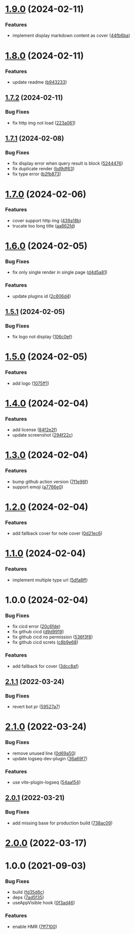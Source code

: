 # [1.9.0](https://github.com/CorrectRoadH/logseq-gallery/compare/v1.8.0...v1.9.0) (2024-02-11)


### Features

* implement display markdown content as cover ([44fb6ba](https://github.com/CorrectRoadH/logseq-gallery/commit/44fb6ba45cd2f52133c5f74eb2f53b379d8875aa))

# [1.8.0](https://github.com/CorrectRoadH/logseq-gallery/compare/v1.7.2...v1.8.0) (2024-02-11)


### Features

* update readme ([b943233](https://github.com/CorrectRoadH/logseq-gallery/commit/b943233bceeeffef41675ea1ff2684e846f39d45))

## [1.7.2](https://github.com/CorrectRoadH/logseq-gallery/compare/v1.7.1...v1.7.2) (2024-02-11)


### Bug Fixes

* fix http img not load ([223a061](https://github.com/CorrectRoadH/logseq-gallery/commit/223a061a208754f40a4500106baff44dbbb7b993))

## [1.7.1](https://github.com/CorrectRoadH/logseq-gallery/compare/v1.7.0...v1.7.1) (2024-02-08)


### Bug Fixes

* fix display error when  query result is block ([5244476](https://github.com/CorrectRoadH/logseq-gallery/commit/524447608a13443eabb548ddbad11c100aae2ce0))
* fix duplicate render ([bd9df63](https://github.com/CorrectRoadH/logseq-gallery/commit/bd9df63ce770d5ab1f6e76d1021a1a47589be8d6))
* fix type error ([b2fb873](https://github.com/CorrectRoadH/logseq-gallery/commit/b2fb873a277ad3202f48099466345ffa9a6e1720))

# [1.7.0](https://github.com/CorrectRoadH/logseq-gallery/compare/v1.6.0...v1.7.0) (2024-02-06)


### Features

* cover support http img ([439a18b](https://github.com/CorrectRoadH/logseq-gallery/commit/439a18bb0df09c086d901aaf37a18104b521f1bb))
* trucate too long title ([aa862fd](https://github.com/CorrectRoadH/logseq-gallery/commit/aa862fd8f17c8d44437e16248a121271e4e45e6d))

# [1.6.0](https://github.com/CorrectRoadH/logseq-gallery/compare/v1.5.1...v1.6.0) (2024-02-05)


### Bug Fixes

* fix only single render in single page ([d4d5a81](https://github.com/CorrectRoadH/logseq-gallery/commit/d4d5a81ede3dfa9dabbc4d87f128d481c0cb307c))


### Features

* update plugins id ([2c806d4](https://github.com/CorrectRoadH/logseq-gallery/commit/2c806d4486d8f20f1ea5546f1cddfdc439737b95))

## [1.5.1](https://github.com/CorrectRoadH/logseq-gallery/compare/v1.5.0...v1.5.1) (2024-02-05)


### Bug Fixes

* fix logo not display ([106c0ef](https://github.com/CorrectRoadH/logseq-gallery/commit/106c0ef746f9774cc5a8f5bbe5ad19a0185c5deb))

# [1.5.0](https://github.com/CorrectRoadH/logseq-gallery/compare/v1.4.0...v1.5.0) (2024-02-05)


### Features

* add logo ([1075ff1](https://github.com/CorrectRoadH/logseq-gallery/commit/1075ff1e11d69a334e7c7c15874c614ebf851fff))

# [1.4.0](https://github.com/CorrectRoadH/logseq-gallery/compare/v1.3.0...v1.4.0) (2024-02-04)


### Features

* add license ([84f2e2f](https://github.com/CorrectRoadH/logseq-gallery/commit/84f2e2fc4a4f72c2868b1a3d441d1ed40ad1ccbd))
* update screenshot ([294f22c](https://github.com/CorrectRoadH/logseq-gallery/commit/294f22cffbbbf3b9bcd5a41228dde482da8f1279))

# [1.3.0](https://github.com/CorrectRoadH/logseq-gallery/compare/v1.2.0...v1.3.0) (2024-02-04)


### Features

* bump github action version ([7f1e96f](https://github.com/CorrectRoadH/logseq-gallery/commit/7f1e96f9a415a3fff1641cf27de849579957c3eb))
* support emoji ([a7766e0](https://github.com/CorrectRoadH/logseq-gallery/commit/a7766e0b843b167480e27fb6e5c415ba7150ef7f))

# [1.2.0](https://github.com/CorrectRoadH/logseq-gallery/compare/v1.1.0...v1.2.0) (2024-02-04)


### Features

* add fallback cover for note cover ([0d21ec6](https://github.com/CorrectRoadH/logseq-gallery/commit/0d21ec6e807fa7105af089b1688ed0fa2b1b4b40))

# [1.1.0](https://github.com/CorrectRoadH/logseq-gallery/compare/v1.0.0...v1.1.0) (2024-02-04)


### Features

* implement multiple type url ([5dfa8ff](https://github.com/CorrectRoadH/logseq-gallery/commit/5dfa8ff82d17b2a055c95b5af342304a594178c2))

# 1.0.0 (2024-02-04)


### Bug Fixes

* fix cicd error ([20c6fde](https://github.com/CorrectRoadH/logseq-gallery/commit/20c6fdeedc10011f346be7b79a8d8d6221dacbaf))
* fix github cicd ([d9d9919](https://github.com/CorrectRoadH/logseq-gallery/commit/d9d9919c5439886e7bb0f10d13fe380761aa2698))
* fix github cicd no permission ([536f3f8](https://github.com/CorrectRoadH/logseq-gallery/commit/536f3f80c6702928b837de1b7102fa65897a2bbf))
* fix github cicd screts ([c8b9e68](https://github.com/CorrectRoadH/logseq-gallery/commit/c8b9e683834846bf8a494e826891a7561e1bce20))


### Features

* add fallback for cover ([3dcc8af](https://github.com/CorrectRoadH/logseq-gallery/commit/3dcc8af4b3ee3d418fa8da0e857f0f5fb1a8f265))

## [2.1.1](https://github.com/pengx17/logseq-plugin-template-react/compare/v2.1.0...v2.1.1) (2022-03-24)


### Bug Fixes

* revert bot pr ([59527a7](https://github.com/pengx17/logseq-plugin-template-react/commit/59527a7044bec0ddd17a79de54844730e8a591a4))

# [2.1.0](https://github.com/pengx17/logseq-plugin-template-react/compare/v2.0.1...v2.1.0) (2022-03-24)


### Bug Fixes

* remove unused line ([0d69a50](https://github.com/pengx17/logseq-plugin-template-react/commit/0d69a504e4847b4859377ada65766b887920ae38))
* update logseq-dev-plugin ([36a69f7](https://github.com/pengx17/logseq-plugin-template-react/commit/36a69f7f13789cd86156273dbf8c01fad793b3e1))


### Features

* use vite-plugin-logseq ([54aa154](https://github.com/pengx17/logseq-plugin-template-react/commit/54aa154615eafa9af8727d0fc1f3031c5e610aa7))

## [2.0.1](https://github.com/pengx17/logseq-plugin-template-react/compare/v2.0.0...v2.0.1) (2022-03-21)


### Bug Fixes

* add missing base for production build ([738ac09](https://github.com/pengx17/logseq-plugin-template-react/commit/738ac09dab9785ccc3564117bc4026cfb4464e9a))

# [2.0.0](https://github.com/pengx17/logseq-plugin-template-react/compare/v1.0.0...v2.0.0) (2022-03-17)

# 1.0.0 (2021-09-03)


### Bug Fixes

* build ([fd35d6c](https://github.com/pengx17/logseq-plugin-template-react/commit/fd35d6c098e030920da26a65c734940a27b604df))
* deps ([7ad5f35](https://github.com/pengx17/logseq-plugin-template-react/commit/7ad5f351a645029823c3ab4cc04db2476948943a))
* useAppVisible hook ([0f3ad46](https://github.com/pengx17/logseq-plugin-template-react/commit/0f3ad46e2fe8f9326e796fb50f8f32d5c66d9bf8))


### Features

* enable HMR ([7ff7100](https://github.com/pengx17/logseq-plugin-template-react/commit/7ff7100552180c6d14f3df37a449b704da29270d))
